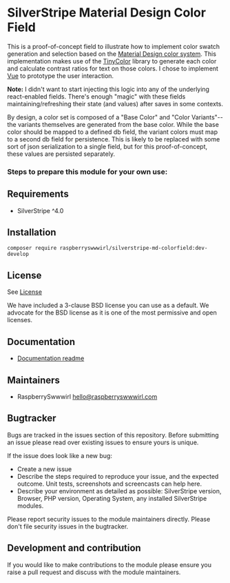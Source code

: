 # SilverStripe Material Design Color Field

This is a proof-of-concept field to illustrate how to implement color swatch generation and selection based on the [Material Design color system](https://material.io/design/color/the-color-system.html#tools-for-picking-colors). This implementation makes use of the [TinyColor](https://github.com/bgrins/TinyColor) library to generate each color and calculate contrast ratios for text on those colors. I chose to implement [Vue](https://vuejs.org/) to prototype the user interaction.

**Note:** I didn't want to start injecting this logic into any of the underlying react-enabled fields. There's enough "magic" with these fields maintaining/refreshing their state (and values) after saves in some contexts.

By design, a color set is composed of a "Base Color" and "Color Variants"--the variants themselves are generated from
the base color. While the base color should be mapped to a defined db field, the variant colors must map to a second db field for persistence. This is likely to be replaced with some sort of json serialization to a single field, but for this proof-of-concept, these values are persisted separately.
### Steps to prepare this module for your own use:


## Requirements

* SilverStripe ^4.0


## Installation
```
composer require raspberryswwwirl/silverstripe-md-colorfield:dev-develop
```

## License
See [License](license.md)

We have included a 3-clause BSD license you can use as a default. We advocate for the BSD license as 
it is one of the most permissive and open licenses.

## Documentation
 * [Documentation readme](docs/en/readme.md)

## Maintainers
 * RaspberrySwwwirl <hello@raspberryswwwirl.com>
 
## Bugtracker
Bugs are tracked in the issues section of this repository. Before submitting an issue please read over 
existing issues to ensure yours is unique. 
 
If the issue does look like a new bug:
 
 - Create a new issue
 - Describe the steps required to reproduce your issue, and the expected outcome. Unit tests, screenshots 
 and screencasts can help here.
 - Describe your environment as detailed as possible: SilverStripe version, Browser, PHP version, 
 Operating System, any installed SilverStripe modules.
 
Please report security issues to the module maintainers directly. Please don't file security issues in the bugtracker.
 
## Development and contribution
If you would like to make contributions to the module please ensure you raise a pull request and discuss with the module maintainers.
